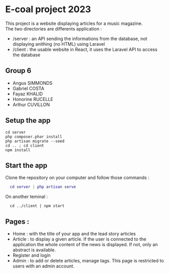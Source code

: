 
# E-coal project 2023 

This project is a website displaying articles for a music magazine.  
The two directories are differents application : 
- /server : an API sending the informations from the database, not displaying anithing (no HTML) using Laravel
- /client : the usable website in React, it uses the Laravel API to access the database 
## Group 6 

- Angus SIMMONDS
- Gabriel COSTA
- Fayaz KHALID
- Honorine RUCELLE
- Arthur CUVILLON

## Setup the app
```
cd server
php composer.phar install
php artisan migrate --seed
cd .. ; cd client
npm install
```

## Start the app
Clone the repository on your computer and follow those commands : 
```g
  cd server | php artisan serve 
```
On another teminal : 
```
  cd ../client | npm start
```


## Pages : 

- Home : with the title of your app and the lead story articles
- Article : to display a given article. If the user is connected to the application the whole content of the news is displayed. If not, only an abstract is available.
- Register and login
- Admin : to add or delete articles, manage tags. This page is restricted to users with an admin account.
